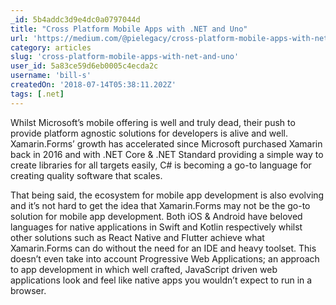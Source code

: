 ```yaml
---
_id: 5b4addc3d9e4dc0a0797044d
title: "Cross Platform Mobile Apps with .NET and Uno"
url: 'https://medium.com/@pielegacy/cross-platform-mobile-apps-with-net-and-uno-dee2b024281d'
category: articles
slug: 'cross-platform-mobile-apps-with-net-and-uno'
user_id: 5a83ce59d6eb0005c4ecda2c
username: 'bill-s'
createdOn: '2018-07-14T05:38:11.202Z'
tags: [.net]
---
```


Whilst Microsoft’s mobile offering is well and truly dead, their push to provide platform agnostic solutions for developers is alive and well. Xamarin.Forms’ growth has accelerated since Microsoft purchased Xamarin back in 2016 and with .NET Core & .NET Standard providing a simple way to create libraries for all targets easily, C# is becoming a go-to language for creating quality software that scales.

That being said, the ecosystem for mobile app development is also evolving and it’s not hard to get the idea that Xamarin.Forms may not be the go-to solution for mobile app development. Both iOS & Android have beloved languages for native applications in Swift and Kotlin respectively whilst other solutions such as React Native and Flutter achieve what Xamarin.Forms can do without the need for an IDE and heavy toolset. This doesn’t even take into account Progressive Web Applications; an approach to app development in which well crafted, JavaScript driven web applications look and feel like native apps you wouldn’t expect to run in a browser.
